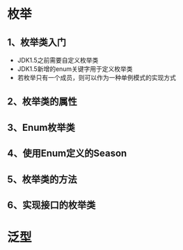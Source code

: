 # 枚举

## 1、枚举类入门

-   JDK1.5之前需要自定义枚举类
-   JDK1.5新增的enum关键字用于定义枚举类
-   若枚举只有一个成员，则可以作为一种单例模式的实现方式

## 2、枚举类的属性

## 3、Enum枚举类

## 4、使用Enum定义的Season

## 5、枚举类的方法

## 6、实现接口的枚举类

# 泛型